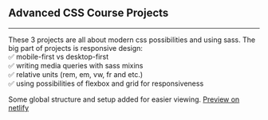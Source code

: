 ## Advanced CSS Course Projects
____

These 3 projects are all about modern css possibilities and using sass. The big part of projects is responsive design:    
✅ mobile-first vs desktop-first    
✅ writing media queries with sass mixins    
✅ relative units (rem, em, vw, fr and etc.)    
✅ using possibilities of flexbox and grid for responsiveness    

Some global structure and setup added for easier viewing.
[Preview on netlify](https://beautiful-malabi-6dded3.netlify.app)
